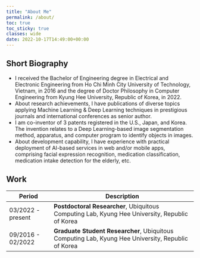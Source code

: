 ```yaml
---
title: "About Me"
permalink: /about/
toc: true
toc_sticky: true
classes: wide
date: 2022-10-17T14:49:00+00:00
---
```


## Short Biography
- I received the Bachelor of Engineering degree in Electrical and Electronic Engineering from Ho Chi Minh City University of Technology, Vietnam, in 2016 and the degree of Doctor Philosophy in Computer Engineering from Kyung Hee University, Republic of Korea, in 2022.
- About research achievements, I have publications of diverse topics applying Machine Learning & Deep Learning techniques in prestigious journals and international conferences as senior author.
- I am co-inventor of 3 patents registered in the U.S., Japan, and Korea. The invention relates to a Deep Learning-based image segmentation method, apparatus, and computer program to identify objects in images.
- About development capability, I have experience with practical deployment of AI-based services in web and/or mobile apps, comprising facial expression recognition, medication classification, medication intake detection for the elderly, etc.

## Work

| Period            | Description                                                                                        |
| ----------------- | -------------------------------------------------------------------------------------------------- |
| 03/2022 - present | **Postdoctoral Researcher**, Ubiquitous Computing Lab, Kyung Hee University, Republic of Korea     |
| 09/2016 - 02/2022 | **Graduate Student Researcher**, Ubiquitous Computing Lab, Kyung Hee University, Republic of Korea |
